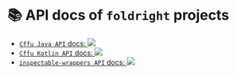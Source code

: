 # 📚 API docs of `foldright` projects

- [`Cffu Java API` docs: ![](https://img.shields.io/github/release/foldright/cffu?label=javadoc&color=339933&logo=microsoft-academic&logoColor=white)](https://foldright.io/api-docs/cffu/)
- [`Cffu Kotlin API` docs: ![](https://img.shields.io/github/release/foldright/cffu?label=dokka&color=339933&logo=kotlin&logoColor=white)](https://foldright.io/api-docs/cffu-kotlin/)
- [`inspectable-wrappers API` docs: ![](https://img.shields.io/github/release/foldright/inspectable-wrappers?label=javadoc&color=339933&logo=microsoft-academic&logoColor=white)](https://foldright.io/api-docs/inspectable-wrappers/)
